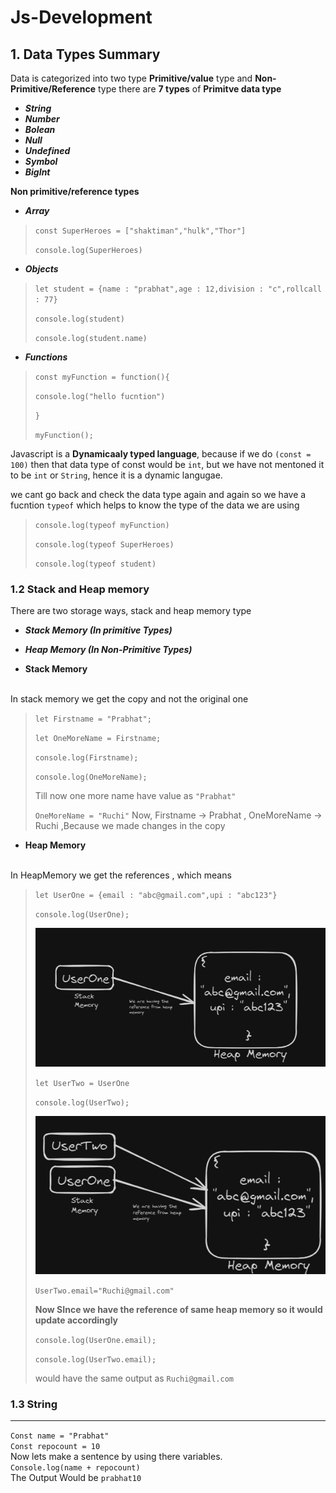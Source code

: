 # Js-Development
## 1. Data Types Summary

Data is categorized into two type **Primitive/value** type and **Non-Primitive/Reference** type there are **7 types** of
**Primitve data type** 
- ***String*** 
- ***Number***  
- ***Bolean***  
- ***Null***
- ***Undefined*** 
- ***Symbol***
- ***BigInt***

**Non primitive/reference types** 
<br>
 - ***Array***

> `const SuperHeroes = ["shaktiman","hulk","Thor"]`
>
> `console.log(SuperHeroes)`

 - ***Objects***

> `let student = {name : "prabhat",age : 12,division : "c",rollcall : 77}`
>
> `console.log(student)`
> 
> `console.log(student.name)`

 - ***Functions***

> `const myFunction = function(){`
>
>    `console.log("hello fucntion")`
>
> `}`
> 
> `myFunction();`
>

 
 Javascript is a **Dynamicaaly typed language**, because if we do `(const = 100)` then that data type of const would be `int`, but we have not mentoned it to be `int` or `String`, hence it is a dynamic langugae. 

we cant go back and check the data type again and again so we have a fucntion `typeof` which helps to know the type of the data we are using 

> `console.log(typeof myFunction)`
>
>`console.log(typeof SuperHeroes)`
>
>`console.log(typeof student)`
>
### 1.2 Stack and Heap memory 

There are two storage ways, stack and heap memory type
- ***Stack Memory (In primitive Types)***
- ***Heap Memory (In Non-Primitive Types)***

- **Stack Memory**
<br>
In stack memory we get the copy and not the original one 

> `let Firstname = "Prabhat";`
>
>`let OneMoreName = Firstname;`
>
> `console.log(Firstname);`
>
> `console.log(OneMoreName);`
>
> Till now one more name have value as `"Prabhat"`
>
> `OneMoreName = "Ruchi"`
> Now, Firstname -> Prabhat , OneMoreName -> Ruchi ,Because we made changes in the copy

 - **Heap Memory**
<br>
In HeapMemory we get the references , which means
<br>

>`let UserOne = {email : "abc@gmail.com",upi : "abc123"}`
>
> `console.log(UserOne);`
>
> ![Alt](/Images/Heapmemory1.png)
>
>
> `let UserTwo = UserOne`
>
> `console.log(UserTwo);`
>
> ![Alt](/Images/heapmemory2.png)
>
> `UserTwo.email="Ruchi@gmail.com"`
>
> **Now SInce we have the reference of same heap memory so it would update accordingly**
>
> `console.log(UserOne.email);`
>
> `console.log(UserTwo.email);`
>
> would have the same output as `Ruchi@gmail.com`

### **1.3 String**
***
`Const name = "Prabhat"`
<br>
`Const repocount = 10`
<br>
Now lets make a sentence by using there variables. <br>
`Console.log(name + repocount)` <br>
The Output Would be `prabhat10`<br>

